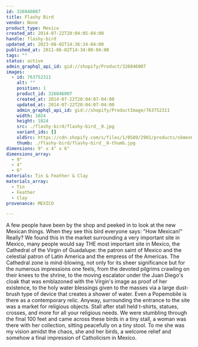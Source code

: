 ```yaml
---
id: 326846007
title: Flashy Bird
vendor: None
product_type: Mexico
created_at: 2014-07-22T20:04:05-04:00
handle: flashy-bird
updated_at: 2023-08-02T14:36:34-04:00
published_at: 2011-06-02T14:34:00-04:00
tags: ""
status: active
admin_graphql_api_id: gid://shopify/Product/326846007
images:
  - id: 763752311
    alt: ""
    position: 1
    product_id: 326846007
    created_at: 2014-07-22T20:04:07-04:00
    updated_at: 2014-07-22T20:04:07-04:00
    admin_graphql_api_id: gid://shopify/ProductImage/763752311
    width: 1024
    height: 1024
    src: ./flashy-bird/flashy-bird__0.jpg
    variant_ids: []
    oldSrc: https://cdn.shopify.com/s/files/1/0589/2901/products/skmex0065.tif.jpeg?v=1406073847
    thumb: ./flashy-bird/flashy-bird__0-thumb.jpg
dimensions: 9" x 4" x 6"
dimensions_array:
  - 9"
  - 4"
  - 6"
materials: Tin & Feather & Clay
materials_array:
  - Tin
  - Feather
  - Clay
provenance: MEXICO

---
```


A few people have been by the shop and peeked in to look at the new Mexican things. When they see this bird everyone says: "How Mexican!" Really? We found this in the market surrounding a very important site in Mexico, many people would say THE most important site in Mexico, the Cathedral of the Virgin of Guadalupe: the patron saint of Mexico and the celestial patron of Latin America and the empress of the Americas. The Cathedral zone is mind-blowing, not only for its sheer significance but for the numerous impressions one feels, from the devoted pilgrims crawling on their knees to the shrine, to the moving escalator under the Juan Diego's cloak that was emblazoned with the Virgin's image as proof of her existence, to the holy water blessings given to the masses via a large dust-brush type of device that creates a shower of water. Even a Popemobile is there as a contemporary relic. Anyway, surrounding the entrance to the site was a market for religious objects. Stall after stall held t-shirts, statues, crosses, and more for all your religious needs. We were stumbling through the final 100 feet and came across these birds in a tiny stall, a woman was there with her collection, sitting peacefully on a tiny stool. To me she was my vision amidst the chaos, she and her birds, a welcome relief and somehow a final impression of Catholicism in Mexico.